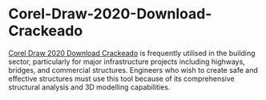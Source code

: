 # Corel-Draw-2020-Download-Crackeado
<a href="https://baixarcrackeado.net/coreldraw-2020-crackeado/">Corel Draw 2020 Download Crackeado</a> is frequently utilised in the building sector, particularly for major infrastructure projects including highways, bridges, and commercial structures. Engineers who wish to create safe and effective structures must use this tool because of its comprehensive structural analysis and 3D modelling capabilities.


